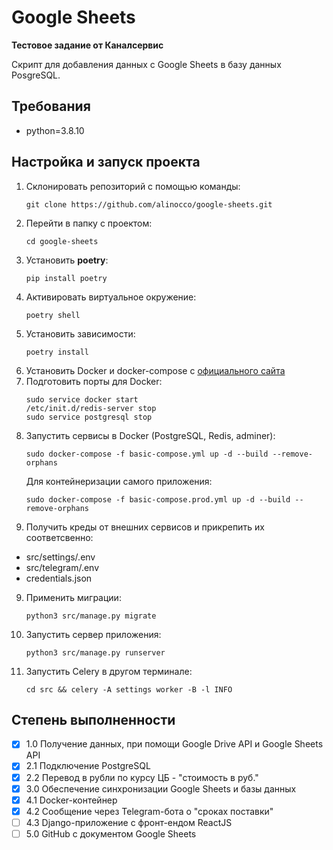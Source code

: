 # Google Sheets

**Тестовое задание от Каналсервис**

Скрипт для добавления данных с Google Sheets в базу данных PosgreSQL.

## Требования

- python=3.8.10

## Настройка и запуск проекта

1. Склонировать репозиторий с помощью команды:
   ```
   git clone https://github.com/alinocco/google-sheets.git
   ```
2. Перейти в папку с проектом:
   ```
   cd google-sheets
   ```
3. Установить **poetry**:
   ```
   pip install poetry
   ```
4. Активировать виртуальное окружение:
   ```
   poetry shell
   ```
5. Установить зависимости:
   ```
   poetry install
   ```
6. Установить Docker и docker-compose с [официального сайта](https://www.docker.com/products/docker-desktop)
7. Подготовить порты для Docker:
   ```
   sudo service docker start
   /etc/init.d/redis-server stop
   sudo service postgresql stop
   ```
8. Запустить сервисы в Docker (PostgreSQL, Redis, adminer):
   ```
   sudo docker-compose -f basic-compose.yml up -d --build --remove-orphans
   ```
   Для контейнеризации самого приложения:
   ```
   sudo docker-compose -f basic-compose.prod.yml up -d --build --remove-orphans
   ```
9. Получить креды от внешних сервисов и прикрепить их соответсвенно:

- src/settings/.env
- src/telegram/.env
- credentials.json

9. Применить миграции:
   ```
   python3 src/manage.py migrate
   ```
10. Запустить сервер приложения:
    ```
    python3 src/manage.py runserver
    ```
11. Запустить Celery в другом терминале:
    ```
    cd src && celery -A settings worker -B -l INFO
    ```

## Степень выполненности

- [x] 1.0 Получение данных, при помощи Google Drive API и Google Sheets API
- [x] 2.1 Подключение PostgreSQL
- [x] 2.2 Перевод в рубли по курсу ЦБ - "стоимость в руб."
- [x] 3.0 Обеспечение синхронизации Google Sheets и базы данных
- [x] 4.1 Docker-контейнер
- [x] 4.2 Сообщение через Telegram-бота о "сроках поставки"
- [ ] 4.3 Django-приложение с фронт-ендом ReactJS 
- [ ] 5.0 GitHub с документом Google Sheets
